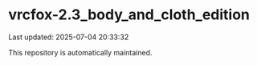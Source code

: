 # vrcfox-2.3_body_and_cloth_edition

Last updated: 2025-07-04 20:33:32

This repository is automatically maintained.
